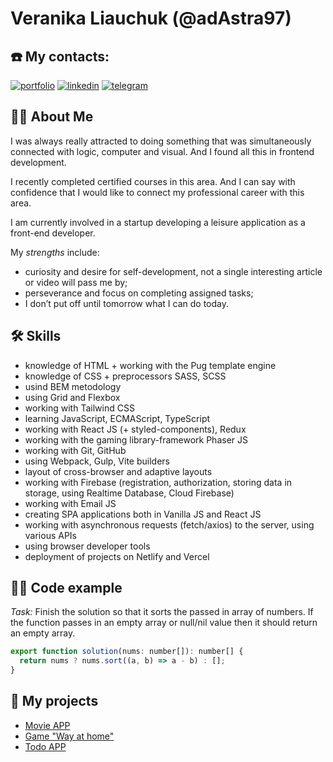 # Veranika Liauchuk (@adAstra97)

## ☎️ My contacts:
[![portfolio](https://img.shields.io/badge/my_portfolio-000?style=for-the-badge&logo=ko-fi&logoColor=white)](https://portfolio-verman.netlify.app/)
[![linkedin](https://img.shields.io/badge/linkedin-0A66C2?style=for-the-badge&logo=linkedin&logoColor=white)](https://www.linkedin.com/in/veranikaliauchuk/)
[![telegram](https://img.shields.io/badge/telegram-1DA1F2?style=for-the-badge&logo=telegram&logoColor=white)](https://t.me/phantasmagoria666/)

## 👩‍🦰 About Me

I was always really attracted to doing something that was simultaneously connected with logic, computer and visual. And I found all this in frontend development.

I recently completed certified courses in this area. And I can say with confidence that I would like to connect my professional career with this area.

I am currently involved in a startup developing a leisure application as a front-end developer.

My _strengths_ include:
* curiosity and desire for self-development, not a single interesting article or video will pass me by;
* perseverance and focus on completing assigned tasks;
* I don’t put off until tomorrow what I can do today.

## 🛠 Skills
* knowledge of HTML + working with the Pug template engine
* knowledge of CSS + preprocessors SASS, SCSS
* usind BEM metodology
* using Grid and Flexbox
* working with Tailwind CSS
* learning JavaScript, ECMAScript, TypeScript
* working with React JS (+ styled-components), Redux
* working with the gaming library-framework Phaser JS
* working with Git, GitHub
* using Webpack, Gulp, Vite builders
* layout of cross-browser and adaptive layouts
* working with Firebase (registration, authorization, storing data in storage, using Realtime Database, Cloud Firebase)
* working with Email JS
* creating SPA applications both in Vanilla JS and React JS
* working with asynchronous requests (fetch/axios) to the server, using various APIs
* using browser developer tools
* deployment of projects on Netlify and Vercel

## 👩‍💻 Code example

_Task:_
Finish the solution so that it sorts the passed in array of numbers. If the function passes in an empty array or null/nil value then it should return an empty array.

```javascript
export function solution(nums: number[]): number[] {
  return nums ? nums.sort((a, b) => a - b) : [];
}
```

## 💼 My projects

 - [Movie APP](https://entertainment-web-app-qwe.netlify.app/)
 - [Game "Way at home"](https://way-at-home.netlify.app/)
 - [Todo APP](https://todo-app-red-black.netlify.app/)



